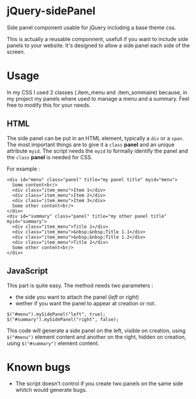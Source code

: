 # jQuery-sidePanel
Side panel component usable for jQuery including a base theme css.

This is actually a reusable componnent, usefull if you want to include side panels to your website. 
It's designed to allow a side panel each side of the screen.

# Usage

In my CSS I used 2 classes (.item_menu and .item_sommaire) because, in my project my panels where used to manage a menu and a summary. Feel free to modify this for your needs.

## HTML

The side panel can be put in an HTML element, typically a `div` or a `span`.
The most important things are to give it a `class` **panel** and an unique attribute `myid`.
The script needs the `myid` to formally identify the panel and the `class` **panel** is needed for CSS.

For example :

```
<div id="menu" class="panel" title="my panel title" myid="menu">
  Some content<br/>
  <div class="item_menu">Item 1</div>
  <div class="item_menu">Item 2</div>
  <div class="item_menu">Item 3</div>
  Some other content<br/>
</div>
<div id="summary" class="panel" title="my other panel title" myid="summary">
  <div class="item_menu">Title 1</div>
  <div class="item_menu">&nbsp;&nbsp;Title 1.1</div>
  <div class="item_menu">&nbsp;&nbsp;Title 1.2</div>
  <div class="item_menu">Title 2</div>
  Some other content<br/>
</div>
```

## JavaScript

This part is quite easy. 
The method needs two parameters : 
* the side you want to attach the panel (*left* or *right*)
* wether if you want the panel to appear at creation or not.

```
$("#menu").mySidePanel("left", true);
$("#summary").mySidePanel("right", false);
```
This code will generate a side panel on the left, visible on creation, using `$("#menu")` element content and another on the right, hidden on creation, using `$("#summary")` element content.

# Known bugs

* The script doesn't control if you create two panels on the same side whitch would generate bugs.
